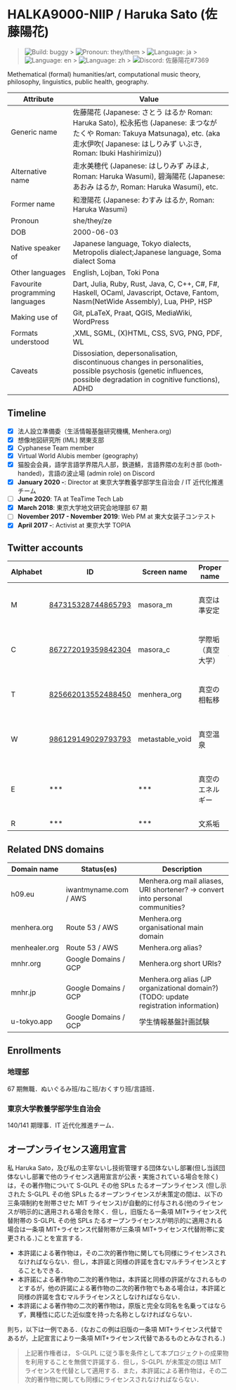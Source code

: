 # HALKA9000-NIIP / Haruka Sato (佐藤陽花)

> ![Build: buggy](https://img.shields.io/badge/build-buggy-yellow) > ![Pronoun: they/them](https://img.shields.io/badge/pronoun-they/them-blueviolet) > ![Language: ja](https://img.shields.io/badge/lang-ja-blue) > ![Language: en](https://img.shields.io/badge/lang-en-green) > ![Language: zh](https://img.shields.io/badge/lang-zh-green) > ![Discord: 佐藤陽花#7369](https://img.shields.io/badge/Discord-%E4%BD%90%E8%97%A4%E9%99%BD%E8%8A%B1%237369-blueviolet)

Methematical (formal) humanities/art, computational music theory, philosophy, linguistics, public health, geography.

| Attribute                       | Value                                                                                                                                                                                            |
| ------------------------------- | ------------------------------------------------------------------------------------------------------------------------------------------------------------------------------------------------ |
| Generic name                    | 佐藤陽花 (Japanese: さとう はるか Roman: Haruka Sato), 松永拓也 (Japanese: まつなが たくや Roman: Takuya Matsunaga), etc. (aka 走水伊吹( Japanese: はしりみず いぶき, Roman: Ibuki Hashirimizu)) |
| Alternative name                | 走水美穂代 (Japanese: はしりみず みほよ, Roman: Haruka Wasumi), 碧海陽花 (Japanese: あおみ はるか, Roman: Haruka Wasumi), etc.                                                                   |
| Former name                     | 和澄陽花 (Japanese: わすみ はるか, Roman: Haruka Wasumi)                                                                                                                                         |
| Pronoun                         | she/they/ze                                                                                                                                                                                      |
| DOB                             | 2000-06-03                                                                                                                                                                                       |
| Native speaker of               | Japanese language, Tokyo dialects, Metropolis dialect;Japanese language, Soma dialect Soma                                                                                                       |
| Other languages                 | English, Lojban, Toki Pona                                                                                                                                                                       |
| Favourite programming languages | Dart, Julia, Ruby, Rust, Java, C, C++, C#, F#, Haskell, OCaml, Javascript, Octave, Fantom, Nasm(NetWide Assembly), Lua, PHP, HSP                                                                 |
| Making use of                   | Git, pLaTeX, Praat, QGIS, MediaWiki, WordPress                                                                                                                                                   |
| Formats understood              | ,XML, SGML, (X)HTML, CSS, SVG, PNG, PDF, WL                                                                                                                                                      |
| Caveats                         | Dissosiation, depersonalisation, discontinuous changes in personalities, possible psychosis (genetic influences, possible degradation in cognitive functions), ADHD                              |

## Timeline

- [x] 法人設立準備委（生活情報基盤研究機構, Menhera.org)
- [x] 想像地図研究所 (IML) 関東支部
- [x] Cyphanese Team member
- [x] Virtual World Alubis member (geography)
- [x] 猫股会会員，語学言語学界隈凡人部，鉄道鯖，言語界隈の左利き部 (both-handed)，言語の波止場 (admin role) on Discord
- [x] **January 2020 -**: Director at 東京大学教養学部学生自治会 / IT 近代化推進チーム
- [ ] **June 2020**: TA at TeaTime Tech Lab
- [x] **March 2018**: 東京大学地文研究会地理部 67 期
- [ ] **November 2017 - November 2019**: Web PM at 東大女装子コンテスト
- [x] **April 2017 -**: Activist at 東京大学 TOPIA

## Twitter accounts

| Alphabet | ID                                                                               | Screen name     | Proper name        | Description                                  |
| -------- | -------------------------------------------------------------------------------- | --------------- | ------------------ | -------------------------------------------- |
| M        | [847315328744865793](https://twitter.com/intent/user?user_id=847315328744865793) | masora_m        | 真空は準安定       | 公開界隈リア垢——真空がみえる．               |
| C        | [867272019359842304](https://twitter.com/intent/user?user_id=867272019359842304) | masora_c        | 学際垢（真空大学） | 大学用公開アカウント——越境する痴性．         |
| T        | [825662013552488450](https://twitter.com/intent/user?user_id=825662013552488450) | menhera_org     | 真空の相転移       | 汎用鍵アカウント——真空を，もっと．           |
| W        | [986129149029793793](https://twitter.com/intent/user?user_id=986129149029793793) | metastable_void | 真空温泉           | 業務用アカウント——真空の，机の上．           |
| E        | \*\*\*                                                                           | \*\*\*          | 真空のエネルギー   | 縮小アカウント——真空の「好き」が詰まってる． |
| R        | \*\*\*                                                                           | \*\*\*          | 文系垢             | 鍵リア垢．                                   |

## Related DNS domains

| Domain name   | Status(es)            | Description                                                                           |
| ------------- | --------------------- | ------------------------------------------------------------------------------------- |
| h09.eu        | iwantmyname.com / AWS | Menhera.org mail aliases, URI shortener? -> convert into personal communities?        |
| menhera.org   | Route 53 / AWS        | Menhera.org organisational main domain                                                |
| menhealer.org | Route 53 / AWS        | Menhera.org alias?                                                                    |
| mnhr.org      | Google Domains / GCP  | Menhera.org short URIs?                                                               |
| mnhr.jp       | Google Domains / GCP  | Menhera.org alias (JP organizational domain?) (TODO: update registration information) |
| u-tokyo.app   | Google Domains / GCP  | 学生情報基盤計画試験                                                                  |

## Enrollments

### 地理部

67 期無職．ぬいぐるみ班/ねこ班/おくすり班/言語班．

### 東京大学教養学部学生自治会

140/141 期理事．IT 近代化推進チーム．

## オープンライセンス適用宣言

私 Haruka Sato，及び私の主宰ないし技術管理する団体ないし部署(但し当該団体ないし部署で他のライセンス適用宣言が公表・実施されている場合を除く)は，その著作物について S-GLPL その他 SPLs たるオープンライセンス
(但し示された S-GLPL その他 SPLs たるオープンライセンスが未策定の間は、以下の三条項制約を附帯させた MIT ライセンス)が自動的に付与される(他のライセンスが明示的に適用される場合を除く．但し，旧版たる一条項 MIT+ライセンス代替附帯の S-GLPL その他 SPLs たるオープンライセンスが明示的に適用される場合は一条項 MIT+ライセンス代替附帯が三条項 MIT+ライセンス代替附帯に変更される．)ことを宣言する．

- 本許諾による著作物は，その二次的著作物に関しても同様にライセンスされなければならない．但し，本許諾と同様の許諾を含むマルチライセンスとすることもできる．
- 本許諾による著作物の二次的著作物は，本許諾と同様の許諾がなされるものとするが，他の許諾による著作物の二次的著作物でもある場合は，本許諾と同様の許諾を含むマルチライセンスとしなければならない．
- 本許諾による著作物の二次的著作物は，原版と完全な同名を名乗ってはならず，異種性に応じた近似度を持った名称としなければならない．

則ち，以下は一例である．(なおこの例は旧版の一条項 MIT+ライセンス代替であるが，上記宣言により一条項 MIT+ライセンス代替であるものとみなされる．)

> 上記著作権者は， S-GLPL に従う事を条件として本プロジェクトの成果物を利用することを無償で許諾する．但し，S-GLPL が未策定の間は MIT ライセンスを代替として適用する．また，本許諾による著作物は，その二次的著作物に関しても同様にライセンスされなければならない．
